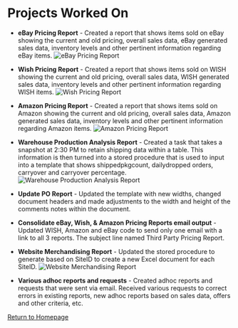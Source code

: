 # Projects Worked On

- **eBay Pricing Report** - Created a report that shows items sold on eBay showing the current and old pricing, overall sales data, eBay generated sales data, inventory levels and other pertinent information regarding eBay items.
![eBay Pricing Report](https://kj04511.github.io/ebayp.PNG)

- **Wish Pricing Report** - Created a report that shows items sold on WISH showing the current and old pricing, overall sales data, WISH generated sales data, inventory levels and other pertinent information regarding WISH items.
![Wish Pricing Report](https://kj04511.github.io/Wishp.PNG)

- **Amazon Pricing Report** - Created a report that shows items sold on Amazon showing the current and old pricing, overall sales data, Amazon generated sales data, inventory levels and other pertinent information regarding Amazon items.
![Amazon Pricing Report](https://kj04511.github.io/Amazonp.PNG)

- **Warehouse Production Analysis Report** - Created a task that takes a snapshot at 2:30 PM to retain shipping data within a table. This information is then turned into a stored procedure that is used to input into a template that shows shippedpkgcount, dailydropped orders, carryover and carryover percentage. 
![Warehouse Production Analysis Report](https://kj04511.github.io/Warehousep.PNG)

- **Update PO Report** - Updated the template with new widths, changed document headers and made adjustments to the width and height of the comments notes within the document. 

- **Consolidate eBay, Wish, & Amazon Pricing Reports email output** - Updated WISH, Amazon and eBay code to send only one email with a link to all 3 reports. The subject line named Third Party Pricing Report. 

- **Website Merchandising Report** - Updated the stored procedure to generate based on SiteID to create a new Excel document for each SiteID.
![Website Merchandising Report](https://kj04511.github.io/Wmrfile.PNG)

- **Various adhoc reports and requests** - Created adhoc reports and requests that were sent via email. Received various requests to correct errors in existing reports, new adhoc reports based on sales data, offers and other criteria, etc. 



[Return to Homepage](https://kj04511.github.io/)
